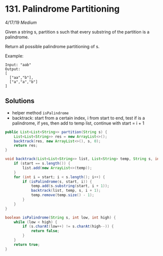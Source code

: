 # 131. Palindrome Partitioning
4/17/19
*Medium*

Given a string s, partition s such that every substring of the partition is a palindrome.

Return all possible palindrome partitioning of s.

Example:
```
Input: "aab"
Output:
[
  ["aa","b"],
  ["a","a","b"]
]
```

## Solutions
- helper method `isPalindrome`
- backtrack: start from a certain index, i from start to end, test if is a palindrome, if yes, then add to temp list, continue with start = i + 1
```Java
public List<List<String>> partition(String s) {
    List<List<String>> res = new ArrayList<>();
    backtrack(res, new ArrayList<>(), s, 0);
    return res;
}

void backtrack(List<List<String>> list, List<String> temp, String s, int start) {
    if (start == s.length()) {
        list.add(new ArrayList<>(temp));
    }
    for (int i = start; i < s.length(); i++) {
        if (isPalindrome(s, start, i)) {
            temp.add(s.substring(start, i + 1));
            backtrack(list, temp, s, i + 1);
            temp.remove(temp.size() - 1);
        }
    }
}

boolean isPalindrome(String s, int low, int high) {
    while (low < high) {
        if (s.charAt(low++) != s.charAt(high--)) {
            return false;
        }
    }
    return true;
}
```
